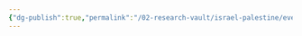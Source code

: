 ```yaml
---
{"dg-publish":true,"permalink":"/02-research-vault/israel-palestine/events/1936-arab-revolt/","updated":"2025-08-21T16:57:18.368-04:00"}
---
```


